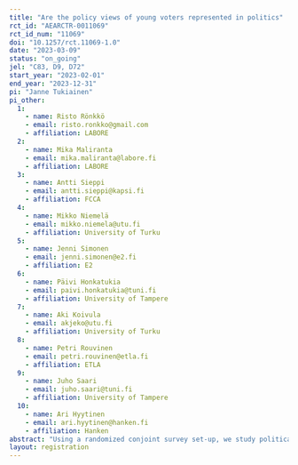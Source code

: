 ```yaml
---
title: "Are the policy views of young voters represented in politics"
rct_id: "AEARCTR-0011069"
rct_id_num: "11069"
doi: "10.1257/rct.11069-1.0"
date: "2023-03-09"
status: "on_going"
jel: "C83, D9, D72"
start_year: "2023-02-01"
end_year: "2023-12-31"
pi: "Janne Tukiainen"
pi_other:
  1:
    - name: Risto Rönkkö
    - email: risto.ronkko@gmail.com
    - affiliation: LABORE
  2:
    - name: Mika Maliranta
    - email: mika.maliranta@labore.fi
    - affiliation: LABORE
  3:
    - name: Antti Sieppi
    - email: antti.sieppi@kapsi.fi
    - affiliation: FCCA
  4:
    - name: Mikko Niemelä
    - email: mikko.niemela@utu.fi
    - affiliation: University of Turku
  5:
    - name: Jenni Simonen
    - email: jenni.simonen@e2.fi
    - affiliation: E2
  6:
    - name: Päivi Honkatukia
    - email: paivi.honkatukia@tuni.fi
    - affiliation: University of Tampere
  7:
    - name: Aki Koivula
    - email: akjeko@utu.fi
    - affiliation: University of Turku
  8:
    - name: Petri Rouvinen
    - email: petri.rouvinen@etla.fi
    - affiliation: ETLA
  9:
    - name: Juho Saari
    - email: juho.saari@tuni.fi
    - affiliation: University of Tampere
  10:
    - name: Ari Hyytinen
    - email: ari.hyytinen@hanken.fi
    - affiliation: Hanken
abstract: "Using a randomized conjoint survey set-up, we study political views of young people ahead of the 2023 parliament elections in Finland. We are particularly interested in young people's views on the political challenges of the future. As a comparison groups we have older adult populations and the candidates of the parliament election. We link the respondent's socio- economic characteristics as well as their societal views and media use in their political views."
layout: registration
---
```


